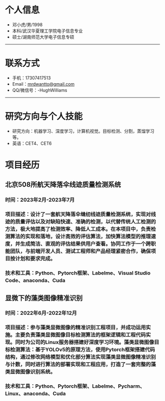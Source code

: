 # 个人信息

 - 邓小虎/男/1998 
 - 本科/武汉华夏理工学院电子信息专业
 - 硕士/湖南师范大学电子信息专硕  
 
---
# 联系方式

- 手机：17307417513 
- Email：mrdwantto@gmail.com 
- QQ/微信号：-HughWilliams

---
# 研究方向与个人技能

- 研究方向：机器学习、深度学习，计算机视觉。目标检测、分割，蒸馏学习等。
- 英语：CET4、CET6

# 项目经历

## 北京508所航天降落伞线迹质量检测系统 
### 时间：2023年2月-2023年7月
### 项目描述：设计了一套航天降落伞缝纫线迹质量检测系统，实现对线迹的质量评估以及对缺陷快速、准确的检测，以代替传统人工检测的方法，极大地提高了检测效率、降低人工成本。在本项目中，负责检测算法的实现和落地，设计高效的评估算法，加快算法模型的推理速度，并生成简洁、直观的评估结果供用户查看。协同工作于一个跨职能团队，与前端开发人员、测试工程师和产品经理紧密合作，确保项目按计划和要求完成。
### 技术和工具：Python、Pytorch框架、Labelme、Visual Studio Code、anaconda、Cuda

## 显微下的藻类图像精准识别
### 时间：2022年6月-2022年12月
### 项目描述：参与藻类显微图像的精准识别工程项目，并成功运用实施。主要负责藻类显微图像目标检测算法的框架逻辑和工程代码实现。同时为公司的Linux服务器搭建好深度学习环境。藻类显微图像目标检测算法：基于YOLOv5的原理方法，使用Pytorch框架搭建代码结构，通过修改网络模型和优化部分算法实现藻类显微图像精准识别与计数，同时进行算法的部署实现和工程应用，打造了一套完整的藻类显微图像识别系统。
### 技术和工具：Python、Pytorch框架、Labelme、Pycharm、Linux、anaconda、Cuda



